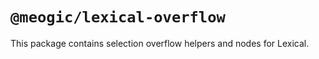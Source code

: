 # `@meogic/lexical-overflow`

This package contains selection overflow helpers and nodes for Lexical.
